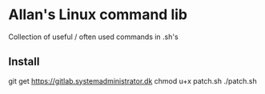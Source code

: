 # Allan's Linux command lib

Collection of useful / often used commands in .sh's</br>

## Install
git get https://gitlab.systemadministrator.dk
chmod u+x patch.sh
./patch.sh